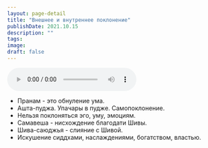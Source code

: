 ```yaml
---
layout: page-detail
title: "Внешнее и внутреннее поклонение"
publishDate: 2021.10.15
description: ""
tags:
image:
draft: false
---
```


<audio title="2021.10.15 - Внешнее и внутреннее поклонение.mp3" src="https://filer-api.advayta.org/v1.0/public/files/73588" controls=""></audio>

* Пранам - это обнуление ума.
* Ашта-пуджа. Упачары в пудже. Самопоклонение.
* Нельзя поклоняться эго, уму, эмоциям.
* Самавеша - нисхождение благодати Шивы.
* Шива-саюджья - слияние с Шивой.
* Искушение сиддхами, наслаждениями, богатством, властью.

  

